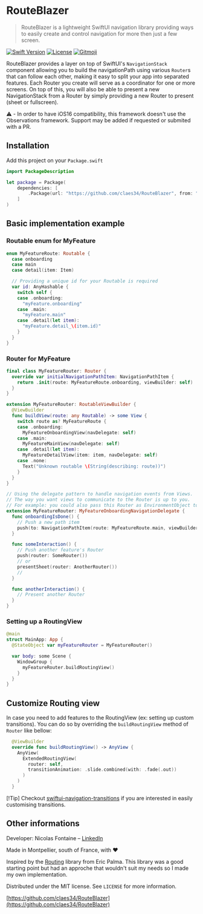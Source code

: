 # RouteBlazer
> RouteBlazer is a lightweight SwiftUI navigation library providing ways to easily create and control navigation for more then just a few screen.

[![Swift Version][swift-image]][swift-url]
[![License][license-image]][license-url]
[![Gitmoji][gitmoji-image]][gitmoji-url]

RouteBlazer provides a layer on top of SwiftUI's `NavigationStack` component allowing you to build the navigationPath using various `Router`s that can follow each other, making it easy to split your app into separated features.
Each Router you create will serve as a coordinator for one or more screens.
On top of this, you will also be able to present a new NavigationStack from a Router by simply providing a new Router to present (sheet or fullscreen).

⚠️ - In order to have iOS16 compatibility, this framework doesn't use the Observations framework. Support may be added if requested or submited with a PR.

## Installation

Add this project on your `Package.swift`

```swift
import PackageDescription

let package = Package(
    dependencies: [
        .Package(url: "https://github.com/claes34/RouteBlazer", from: "0.1.0")
    ]
)
```

## Basic implementation example

### Routable enum for MyFeature
```swift
enum MyFeatureRoute: Routable {
  case onboarding
  case main
  case detail(item: Item)

  // Providing a unique id for your Routable is required
  var id: AnyHashable {
    switch self {
    case .onboarding:
      "myFeature.onboarding"
    case .main:
      "myFeature.main"
    case .detail(let item):
      "myFeature.detail_\(item.id)"
    }
  }
}
```

### Router for MyFeature
```swift
final class MyFeatureRouter: Router {
  override var initialNavigationPathItem: NavigationPathItem {
    return .init(route: MyFeatureRoute.onboarding, viewBuilder: self)
  }
}

extension MyFeatureRouter: RoutableViewBuilder {
  @ViewBuilder
  func buildView(route: any Routable) -> some View {
    switch route as? MyFeatureRoute {
    case .onboarding:
      MyFeatureOnboardingView(navDelegate: self)
    case .main:
      MyFeatureMainView(navDelegate: self)
    case .detail(let item):
      MyFeatureDetailView(item: item, navDelegate: self)
    case .none:
      Text("Unknown routable \(String(describing: route))")
    }
  }
}

// Using the delegate pattern to handle navigation events from Views.
// The way you want views to communicate to the Router is up to you.
// For example: you could also pass this Router as EnvironmentObject to views or viewModels.
extension MyFeatureRouter: MyFeatureOnboardingNavigationDelegate {
  func onboardingIsDone() {
    // Push a new path item
    push(to: NavigationPathItem(route: MyFeatureRoute.main, viewBuilder: self))
  }

  func someInteraction() {
    // Push another feature's Router
    push(router: SomeRouter())
    // or
    presentSheet(router: AnotherRouter())
    //
  }

  func anotherInteraction() {
    // Present another Router
  }
}
```

### Setting up a RoutingView
```swift
@main
struct MainApp: App {
  @StateObject var myFeatureRouter = MyFeatureRouter()

  var body: some Scene {
    WindowGroup {
      myFeatureRouter.buildRoutingView()
    }
  }
}
```

## Customize Routing view
In case you need to add features to the RoutingView (ex: setting up custom transitions). You can do so by overriding the `buildRoutingView` method of `Router` like bellow:

```Swift
  @ViewBuilder
  override func buildRoutingView() -> AnyView {
    AnyView(
      ExtendedRoutingView(
        router: self,
        transitionAnimation: .slide.combined(with: .fade(.out))
      )
    )
  }
```

[!Tip]
Checkout [swiftui-navigation-transitions](https://github.com/davdroman/swiftui-navigation-transitions) if you are interested in easily customising transitions.


## Other informations

Developer: Nicolas Fontaine – [LinkedIn](https://www.linkedin.com/in/nfo34/)

Made in Montpellier, south of France, with ❤️

Inspired by the [Routing](https://github.com/obvios/Routing) library from Eric Palma. This library was a good starting point but had an approche that wouldn't suit my needs so I made my own implementation.


Distributed under the MIT license. See ``LICENSE`` for more information.

[https://github.com/claes34/RouteBlazer](https://github.com/claes34/RouteBlazer)

[swift-image]:https://img.shields.io/badge/swift-5.9-orange.svg
[swift-url]: https://swift.org/
[license-image]: https://img.shields.io/badge/License-MIT-blue.svg
[license-url]: LICENSE
[gitmoji-image]: https://img.shields.io/badge/gitmoji-🥰-FFDD67
[gitmoji-url]: https://gitmoji.dev